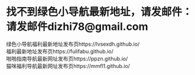 ﻿<h1>找不到绿色小导航最新地址，请发邮件：请发邮件dizhi78@gmail.com</h1>
绿色小导航福利最新地址发布页https://lvsexdh.github.io/</br>
福利最新地址发布页https://fulifabu.github.io/</br>
啪啪指南导航最新网址发布页https://ppzn.github.io/</br>
猫咪福利导航最新网址发布页https://mmfl1.github.io/</br>